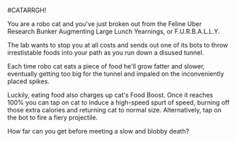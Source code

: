 #CATARRGH!

You are a robo cat and you've just broken out from the Feline Uber Research Bunker Augmenting Large Lunch Yearnings, or F.U.R.B.A.L.L.Y.

The lab wants to stop you at all costs and sends out one of its bots to throw irrestistable foods into your path as you run down a disused tunnel.

Each time robo cat eats a piece of food he'll grow fatter and slower, eventually getting too big for the tunnel and impaled on the inconveniently placed spikes.

Luckily, eating food also charges up cat's Food Boost. Once it reaches 100% you can tap on cat to induce a high-speed spurt of speed, burning off those extra calories and returning cat to normal size. Alternatively, tap on the bot to fire a fiery projectile.

How far can you get before meeting a slow and blobby death?